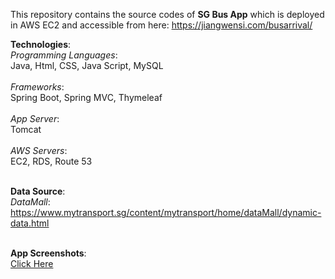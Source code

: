 This repository contains the source codes of <b>SG Bus App</b> which is deployed in AWS EC2 and accessible from here: https://jiangwensi.com/busarrival/

<b>Technologies</b>:<br/>
*Programming Languages*: <br/>Java, Html, CSS, Java Script, MySQL<br/><br/>
*Frameworks*: <br/>Spring Boot, Spring MVC, Thymeleaf<br/><br/>
*App Server*: <br/>Tomcat<br/><br/>
*AWS Servers*: <br/>EC2, RDS, Route 53<br/><br/>

<b>Data Source</b>:<br/>
*DataMall*:<br/>
https://www.mytransport.sg/content/mytransport/home/dataMall/dynamic-data.html
<br/><br/>

<b>App Screenshots</b>:<br/> <a href="https://1drv.ms/u/s!AiOaATNP2QLSg2CouNmQuPP9LAEm?e=jcLDyE">Click Here</a>
